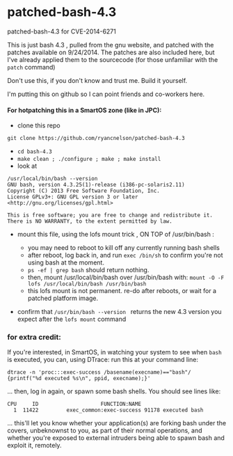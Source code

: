 patched-bash-4.3
================

patched-bash-4.3 for CVE-2014-6271


This is just bash 4.3 , pulled from the gnu website, and patched with the patches available on 9/24/2014.
The patches are also included here, but I've already applied them to the sourcecode (for those unfamiliar with the ```patch``` command)

Don't use this, if you don't know and trust me.  Build it yourself.

I'm putting this on github so I can point friends and co-workers here.

#### For hotpatching this in a SmartOS zone (like in JPC):

- clone this repo

``` git clone https://github.com/ryancnelson/patched-bash-4.3 ```

- ```cd bash-4.3```
- ```make clean ; ./configure ; make ; make install ```
- look at 
```
/usr/local/bin/bash --version 
GNU bash, version 4.3.25(1)-release (i386-pc-solaris2.11)
Copyright (C) 2013 Free Software Foundation, Inc.
License GPLv3+: GNU GPL version 3 or later <http://gnu.org/licenses/gpl.html>

This is free software; you are free to change and redistribute it.
There is NO WARRANTY, to the extent permitted by law.

```

- mount this file, using the lofs mount trick , ON TOP of /usr/bin/bash :
  - you may need to reboot to kill off any currently running bash shells
  - after reboot, log back in, and run ``` exec /bin/sh ``` to confirm you're not using bash at the moment.
  - ``` ps -ef | grep bash ``` should return nothing.
  - then, mount /usr/local/bin/bash over /usr/bin/bash with: ```mount -O -F lofs /usr/local/bin/bash /usr/bin/bash ```
  - this lofs mount is not permanent.  re-do after reboots, or wait for a patched platform image.

- confirm that ```/usr/bin/bash --version ``` returns the new 4.3 version you expect after the ```lofs mount``` command


### for extra credit:

If you're interested, in SmartOS, in watching your system to see when ```bash``` is executed, you can, using DTrace:
run this at your command line: 
```
dtrace -n 'proc:::exec-success /basename(execname)=="bash"/ {printf("%d executed %s\n", ppid, execname);}'
```
... then, log in again, or spawn some bash shells.  You should see lines like:
```
CPU     ID                    FUNCTION:NAME
  1  11422         exec_common:exec-success 91178 executed bash
```

... this'll let you know whether your application(s) are forking bash under the covers, unbeknownst to you, as part of their normal operations, and whether you're exposed to external intruders being able to spawn bash and exploit it, remotely.

